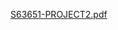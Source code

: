 [S63651-PROJECT2.pdf](https://github.com/HisyamuddinS63651/S63651-PROJECT2/files/13927569/S63651-PROJECT2.pdf)

